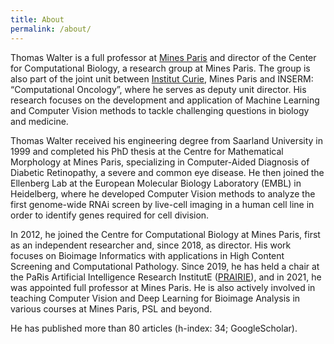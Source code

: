 ```yaml
---
title: About
permalink: /about/
---
```


Thomas Walter is a full professor at [Mines Paris](https://www.minesparis.psl.eu) and director of the Center for Computational Biology, a research group at Mines Paris. The group is also part of the joint unit between [Institut Curie](https://institut-curie.org), Mines Paris and INSERM: “Computational Oncology”, where he serves as deputy unit director. His research focuses on the development and application of Machine Learning and Computer Vision methods to tackle challenging questions in biology and medicine.

Thomas Walter received his engineering degree from Saarland University in 1999 and completed his PhD thesis at the Centre for Mathematical Morphology at Mines Paris, specializing in Computer-Aided Diagnosis of Diabetic Retinopathy, a severe and common eye disease. He then joined the Ellenberg Lab at the European Molecular Biology Laboratory (EMBL) in Heidelberg, where he developed Computer Vision methods to analyze the first genome-wide RNAi screen by live-cell imaging in a human cell line in order to identify genes required for cell division.

In 2012, he joined the Centre for Computational Biology at Mines Paris, first as an independent researcher and, since 2018, as director. His work focuses on Bioimage Informatics with applications in High Content Screening and Computational Pathology. Since 2019, he has held a chair at the PaRis Artificial Intelligence Research InstitutE ([PRAIRIE](https://prairie-institute.fr)), and in 2021, he was appointed full professor at Mines Paris. He is also actively involved in teaching Computer Vision and Deep Learning for Bioimage Analysis in various courses at Mines Paris, PSL and beyond. 

He has published more than 80 articles (h-index: 34; GoogleScholar). 
